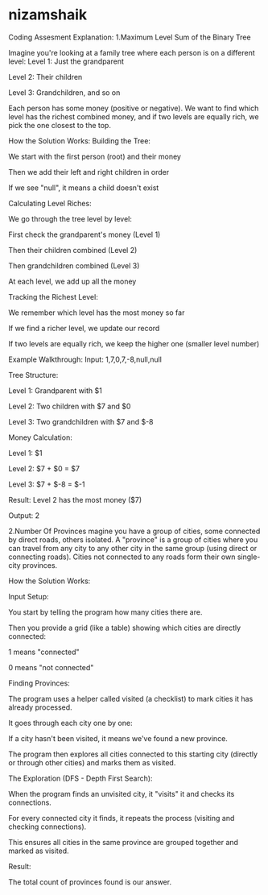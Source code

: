 # nizamshaik
Coding Assesment
Explanation:
1.Maximum Level Sum of the Binary Tree 

Imagine you're looking at a family tree where each person is on a different level:
Level 1: Just the grandparent

Level 2: Their children

Level 3: Grandchildren, and so on

Each person has some money (positive or negative). We want to find which level has the richest combined money, and if two levels are equally rich, we pick the one closest to the top.

How the Solution Works:
Building the Tree:

We start with the first person (root) and their money

Then we add their left and right children in order

If we see "null", it means a child doesn't exist

Calculating Level Riches:

We go through the tree level by level:

First check the grandparent's money (Level 1)

Then their children combined (Level 2)

Then grandchildren combined (Level 3)

At each level, we add up all the money

Tracking the Richest Level:

We remember which level has the most money so far

If we find a richer level, we update our record

If two levels are equally rich, we keep the higher one (smaller level number)

Example Walkthrough:
Input: 1,7,0,7,-8,null,null

Tree Structure:

Level 1: Grandparent with $1

Level 2: Two children with $7 and $0

Level 3: Two grandchildren with $7 and $-8

Money Calculation:

Level 1: $1

Level 2: $7 + $0 = $7

Level 3: $7 + $-8 = $-1

Result: Level 2 has the most money ($7)

Output: 2




2.Number Of Provinces
magine you have a group of cities, some connected by direct roads, others isolated. A "province" is a group of cities where you can travel from any city to any other city in the same group (using direct or connecting roads). Cities not connected to any roads form their own single-city provinces.

How the Solution Works:

Input Setup:

You start by telling the program how many cities there are.

Then you provide a grid (like a table) showing which cities are directly connected:

1 means "connected"

0 means "not connected"

Finding Provinces:

The program uses a helper called visited (a checklist) to mark cities it has already processed.

It goes through each city one by one:

If a city hasn't been visited, it means we've found a new province.

The program then explores all cities connected to this starting city (directly or through other cities) and marks them as visited.

The Exploration (DFS - Depth First Search):

When the program finds an unvisited city, it "visits" it and checks its connections.

For every connected city it finds, it repeats the process (visiting and checking connections).

This ensures all cities in the same province are grouped together and marked as visited.

Result:

The total count of provinces found is our answer.


